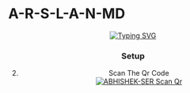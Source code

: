 # A-R-S-L-A-N-MD
<div align="center">
<a href="https://git.io/typing-svg"><img src="https://readme-typing-svg.demolab.com?font=Ribeye&size=50&pause=1000&color=F710B1&center=true&width=910&height=100&lines=I'M+A-R-S-L-A-N-MD;Multi+Device+Whatsapp+Bot;Coded+By+Arslan_Modz" alt="Typing SVG" /></a>

  ### Setup

2. Scan The Qr Code
    <br>
<a href="https://qr-hazel-alpha.vercel.app/md"><img title="ABHISHEK-SER Scan Qr" src="https://img.shields.io/badge/SCAN QR CODE-h?color=black&style=for-the-badge&logo=msi"></a>

